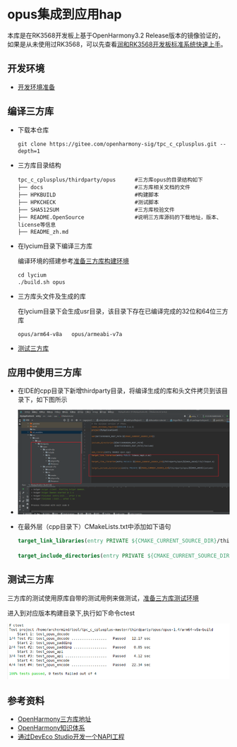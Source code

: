 # opus集成到应用hap

本库是在RK3568开发板上基于OpenHarmony3.2 Release版本的镜像验证的，如果是从未使用过RK3568，可以先查看[润和RK3568开发板标准系统快速上手](https://gitee.com/openharmony-sig/knowledge_demo_temp/tree/master/docs/rk3568_helloworld)。

## 开发环境

- [开发环境准备](../../../docs/hap_integrate_environment.md)

## 编译三方库

- 下载本仓库

  ```shell
  git clone https://gitee.com/openharmony-sig/tpc_c_cplusplus.git --depth=1
  ```

- 三方库目录结构

  ```shell
  tpc_c_cplusplus/thirdparty/opus      #三方库opus的目录结构如下
  ├── docs                             #三方库相关文档的文件              
  ├── HPKBUILD                         #构建脚本
  ├── HPKCHECK                         #测试脚本
  ├── SHA512SUM                        #三方库校验文件
  ├── README.OpenSource                #说明三方库源码的下载地址，版本、license等信息
  ├── README_zh.md   
  ```
  
- 在lycium目录下编译三方库

  编译环境的搭建参考[准备三方库构建环境](../../../lycium/README.md#1编译环境准备)

  ```shell
  cd lycium
  ./build.sh opus
  ```

- 三方库头文件及生成的库

  在lycium目录下会生成usr目录，该目录下存在已编译完成的32位和64位三方库

  ```shell
  opus/arm64-v8a   opus/armeabi-v7a
  ```
  
- [测试三方库](#测试三方库)

## 应用中使用三方库

- 在IDE的cpp目录下新增thirdparty目录，将编译生成的库和头文件拷贝到该目录下，如下图所示

- ![thirdparty_install_dir](pic/opus_usage_for_ide.png)

- 在最外层（cpp目录下）CMakeLists.txt中添加如下语句

  ```cmake
  target_link_libraries(entry PRIVATE ${CMAKE_CURRENT_SOURCE_DIR}/thirdparty/opus/${OHOS_ARCH}/lib/libopus.a)
  
  target_include_directories(entry PRIVATE ${CMAKE_CURRENT_SOURCE_DIR}/thirdparty/opus/${OHOS_ARCH}/include)
  ```


## 测试三方库

三方库的测试使用原库自带的测试用例来做测试，[准备三方库测试环境](../../../lycium/README.md#3ci环境准备)

进入到对应版本构建目录下,执行如下命令ctest 

![opus_ctest](pic/opus_tests.png)

## 参考资料

- [OpenHarmony三方库地址](https://gitee.com/openharmony-tpc)
- [OpenHarmony知识体系](https://gitee.com/openharmony-sig/knowledge)
- [通过DevEco Studio开发一个NAPI工程](https://gitee.com/openharmony-sig/knowledge_demo_temp/blob/master/docs/napi_study/docs/hello_napi.md)
